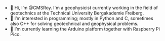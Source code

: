 - 👋 Hi, I’m @CMSRoy. I'm a geophysicist currently working in the field of geotechnics at the Technical University Bergakademie Freiberg.
- 👀 I’m interested in programming; mostly in Python and C, sometimes also C++ for solving geotechnical and geophysical problems.
- 🌱 I’m currently learning the Arduino platform together with Raspberry Pi Pico.

<!---
CMSRoy/CMSRoy is a ✨ special ✨ repository because its `README.md` (this file) appears on your GitHub profile.
You can click the Preview link to take a look at your changes.
--->
